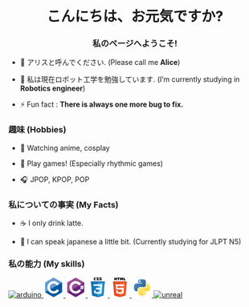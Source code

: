 <h1 align="center">こんにちは、お元気ですか?</h1>
<h3 align="center">私のページへようこそ!</h3>

- 🍵 アリスと呼んでください. (Please call me **Alice**)

- 🤖 私は現在ロボット工学を勉強しています. (I’m currently studying in **Robotics engineer**)

- ⚡ Fun fact : **There is always one more bug to fix.**

<h3 align=left">趣味 (Hobbies)</h3>

- 🍰 Watching anime, cosplay

- 🧸 Play games! (Especially rhythmic games)
  
-  🎧 JPOP, KPOP, POP

<h3 align=left>私についての事実 (My Facts)</h3>

- ☕ I only drink latte.

- 🌊 I can speak japanese a little bit. (Currently studying for JLPT N5) 

<p align="left">
</p>

<h3 align="left">私の能力 (My skills)</h3>
<p align="left"> <a href="https://www.arduino.cc/" target="_blank" rel="noreferrer"> <img src="https://cdn.worldvectorlogo.com/logos/arduino-1.svg" alt="arduino" width="40" height="40"/> </a> <a href="https://www.cprogramming.com/" target="_blank" rel="noreferrer"> <img src="https://raw.githubusercontent.com/devicons/devicon/master/icons/c/c-original.svg" alt="c" width="40" height="40"/> </a> <a href="https://www.w3schools.com/cs/" target="_blank" rel="noreferrer"> <img src="https://raw.githubusercontent.com/devicons/devicon/master/icons/csharp/csharp-original.svg" alt="csharp" width="40" height="40"/> </a> <a href="https://www.w3schools.com/css/" target="_blank" rel="noreferrer"> <img src="https://raw.githubusercontent.com/devicons/devicon/master/icons/css3/css3-original-wordmark.svg" alt="css3" width="40" height="40"/> </a> <a href="https://www.w3.org/html/" target="_blank" rel="noreferrer"> <img src="https://raw.githubusercontent.com/devicons/devicon/master/icons/html5/html5-original-wordmark.svg" alt="html5" width="40" height="40"/> </a> <a href="https://www.python.org" target="_blank" rel="noreferrer"> <img src="https://raw.githubusercontent.com/devicons/devicon/master/icons/python/python-original.svg" alt="python" width="40" height="40"/> </a> <a href="https://unrealengine.com/" target="_blank" rel="noreferrer"> <img src="https://raw.githubusercontent.com/kenangundogan/fontisto/036b7eca71aab1bef8e6a0518f7329f13ed62f6b/icons/svg/brand/unreal-engine.svg" alt="unreal" width="40" height="40"/> </a> </p>



